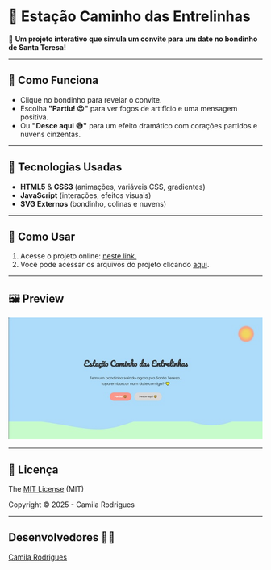 #  🚋 Estação Caminho das Entrelinhas

💛 **Um projeto interativo que simula um convite para um date no bondinho de Santa Teresa!**  

---

## 🌟 Como Funciona  
- Clique no bondinho para revelar o convite.  
- Escolha **"Partiu! 😍"** para ver fogos de artifício e uma mensagem positiva.  
- Ou **"Desce aqui 😅"** para um efeito dramático com corações partidos e nuvens cinzentas.  

---

## 🎨 Tecnologias Usadas  
- **HTML5** & **CSS3** (animações, variáveis CSS, gradientes)  
- **JavaScript** (interações, efeitos visuais)  
- **SVG Externos** (bondinho, colinas e nuvens) 

---

## 🚀 Como Usar  
1. Acesse o projeto online: [neste link.](https://rmcamila.github.io/caminho_das_entrelinhas/)
2. Você pode acessar os arquivos do projeto clicando [aqui](https://github.com/rmcamila/caminho_das_entrelinhas.git).

---

## 🖼️ Preview  
<div align="center">
  <img src="assets/images/preview.png" alt="Tela do projeto" width="600">
</div>

---

## 📄 Licença  
The [MIT License](https://github.com/rmcamila/caminho_das_entrelinhas/blob/main/LICENSE) (MIT)

Copyright :copyright: 2025 - Camila Rodrigues

---

## Desenvolvedores 👩‍💻


 [Camila Rodrigues](https://github.com/rmcamila)


